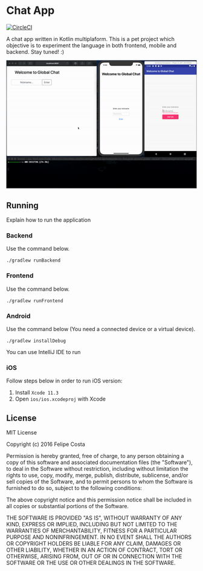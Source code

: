 # Chat App

[![CircleCI](https://circleci.com/gh/felipehjcosta/chat-app.svg?style=svg)](https://circleci.com/gh/felipehjcosta/chat-app)

A chat app written in Kotlin multiplaform. This is a pet project which objective is to experiment the language in both frontend, mobile and backend. Stay tuned! :)

![kotlin-mpp-demo](kotlin-mpp-demo.gif)

## Running

Explain how to run the application

### Backend
Use the command below.
```
./gradlew runBackend
```

### Frontend
Use the command below.
```
./gradlew runFrontend
```

### Android
Use the command below (You need a connected device or a virtual device).
```
./gradlew installDebug
```

You can use IntelliJ IDE to run

### iOS
Follow steps below in order to run iOS version:

1. Install `Xcode 11.3`
2. Open `ios/ios.xcodeproj` with Xcode

License
-------

  MIT License
  
  Copyright (c) 2016 Felipe Costa
  
  Permission is hereby granted, free of charge, to any person obtaining a copy
  of this software and associated documentation files (the "Software"), to deal
  in the Software without restriction, including without limitation the rights
  to use, copy, modify, merge, publish, distribute, sublicense, and/or sell
  copies of the Software, and to permit persons to whom the Software is
  furnished to do so, subject to the following conditions:
  
  The above copyright notice and this permission notice shall be included in all
  copies or substantial portions of the Software.
  
  THE SOFTWARE IS PROVIDED "AS IS", WITHOUT WARRANTY OF ANY KIND, EXPRESS OR
  IMPLIED, INCLUDING BUT NOT LIMITED TO THE WARRANTIES OF MERCHANTABILITY,
  FITNESS FOR A PARTICULAR PURPOSE AND NONINFRINGEMENT. IN NO EVENT SHALL THE
  AUTHORS OR COPYRIGHT HOLDERS BE LIABLE FOR ANY CLAIM, DAMAGES OR OTHER
  LIABILITY, WHETHER IN AN ACTION OF CONTRACT, TORT OR OTHERWISE, ARISING FROM,
  OUT OF OR IN CONNECTION WITH THE SOFTWARE OR THE USE OR OTHER DEALINGS IN THE
  SOFTWARE.
